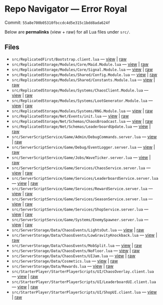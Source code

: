 # Repo Navigator — Error Royal

Commit: `55a8e700b05310fbccdc4d5e315c1bdd8ada624f`

Below are **permalinks** (view + raw) for all Lua files under `src/`.

## Files

- `src/ReplicatedFirst/Bootstrap.client.lua` — [view](https://github.com/KancerProductions/Error-Royale/blob/55a8e700b05310fbccdc4d5e315c1bdd8ada624f/src/ReplicatedFirst/Bootstrap.client.lua) | [raw](https://raw.githubusercontent.com/KancerProductions/Error-Royale/55a8e700b05310fbccdc4d5e315c1bdd8ada624f/src/ReplicatedFirst/Bootstrap.client.lua)
- `src/ReplicatedStorage/Modules/Core/Maid.Module.lua` — [view](https://github.com/KancerProductions/Error-Royale/blob/55a8e700b05310fbccdc4d5e315c1bdd8ada624f/src/ReplicatedStorage/Modules/Core/Maid.Module.lua) | [raw](https://raw.githubusercontent.com/KancerProductions/Error-Royale/55a8e700b05310fbccdc4d5e315c1bdd8ada624f/src/ReplicatedStorage/Modules/Core/Maid.Module.lua)
- `src/ReplicatedStorage/Modules/Core/Signal.Module.lua` — [view](https://github.com/KancerProductions/Error-Royale/blob/55a8e700b05310fbccdc4d5e315c1bdd8ada624f/src/ReplicatedStorage/Modules/Core/Signal.Module.lua) | [raw](https://raw.githubusercontent.com/KancerProductions/Error-Royale/55a8e700b05310fbccdc4d5e315c1bdd8ada624f/src/ReplicatedStorage/Modules/Core/Signal.Module.lua)
- `src/ReplicatedStorage/Modules/Shared/Config.Module.lua` — [view](https://github.com/KancerProductions/Error-Royale/blob/55a8e700b05310fbccdc4d5e315c1bdd8ada624f/src/ReplicatedStorage/Modules/Shared/Config.Module.lua) | [raw](https://raw.githubusercontent.com/KancerProductions/Error-Royale/55a8e700b05310fbccdc4d5e315c1bdd8ada624f/src/ReplicatedStorage/Modules/Shared/Config.Module.lua)
- `src/ReplicatedStorage/Modules/Shared/Constants.Module.lua` — [view](https://github.com/KancerProductions/Error-Royale/blob/55a8e700b05310fbccdc4d5e315c1bdd8ada624f/src/ReplicatedStorage/Modules/Shared/Constants.Module.lua) | [raw](https://raw.githubusercontent.com/KancerProductions/Error-Royale/55a8e700b05310fbccdc4d5e315c1bdd8ada624f/src/ReplicatedStorage/Modules/Shared/Constants.Module.lua)
- `src/ReplicatedStorage/Modules/Systems/ChaosClient.Module.lua` — [view](https://github.com/KancerProductions/Error-Royale/blob/55a8e700b05310fbccdc4d5e315c1bdd8ada624f/src/ReplicatedStorage/Modules/Systems/ChaosClient.Module.lua) | [raw](https://raw.githubusercontent.com/KancerProductions/Error-Royale/55a8e700b05310fbccdc4d5e315c1bdd8ada624f/src/ReplicatedStorage/Modules/Systems/ChaosClient.Module.lua)
- `src/ReplicatedStorage/Modules/Systems/LootGenerator.Module.lua` — [view](https://github.com/KancerProductions/Error-Royale/blob/55a8e700b05310fbccdc4d5e315c1bdd8ada624f/src/ReplicatedStorage/Modules/Systems/LootGenerator.Module.lua) | [raw](https://raw.githubusercontent.com/KancerProductions/Error-Royale/55a8e700b05310fbccdc4d5e315c1bdd8ada624f/src/ReplicatedStorage/Modules/Systems/LootGenerator.Module.lua)
- `src/ReplicatedStorage/Modules/Systems/RNG.Module.lua` — [view](https://github.com/KancerProductions/Error-Royale/blob/55a8e700b05310fbccdc4d5e315c1bdd8ada624f/src/ReplicatedStorage/Modules/Systems/RNG.Module.lua) | [raw](https://raw.githubusercontent.com/KancerProductions/Error-Royale/55a8e700b05310fbccdc4d5e315c1bdd8ada624f/src/ReplicatedStorage/Modules/Systems/RNG.Module.lua)
- `src/ReplicatedStorage/Net/Events/init.lua` — [view](https://github.com/KancerProductions/Error-Royale/blob/55a8e700b05310fbccdc4d5e315c1bdd8ada624f/src/ReplicatedStorage/Net/Events/init.lua) | [raw](https://raw.githubusercontent.com/KancerProductions/Error-Royale/55a8e700b05310fbccdc4d5e315c1bdd8ada624f/src/ReplicatedStorage/Net/Events/init.lua)
- `src/ReplicatedStorage/Net/Schemas/ChaosBroadcast.lua` — [view](https://github.com/KancerProductions/Error-Royale/blob/55a8e700b05310fbccdc4d5e315c1bdd8ada624f/src/ReplicatedStorage/Net/Schemas/ChaosBroadcast.lua) | [raw](https://raw.githubusercontent.com/KancerProductions/Error-Royale/55a8e700b05310fbccdc4d5e315c1bdd8ada624f/src/ReplicatedStorage/Net/Schemas/ChaosBroadcast.lua)
- `src/ReplicatedStorage/Net/Schemas/LeaderboardUpdate.lua` — [view](https://github.com/KancerProductions/Error-Royale/blob/55a8e700b05310fbccdc4d5e315c1bdd8ada624f/src/ReplicatedStorage/Net/Schemas/LeaderboardUpdate.lua) | [raw](https://raw.githubusercontent.com/KancerProductions/Error-Royale/55a8e700b05310fbccdc4d5e315c1bdd8ada624f/src/ReplicatedStorage/Net/Schemas/LeaderboardUpdate.lua)
- `src/ServerScriptService/Game/Admin/DebugCommands.server.lua` — [view](https://github.com/KancerProductions/Error-Royale/blob/55a8e700b05310fbccdc4d5e315c1bdd8ada624f/src/ServerScriptService/Game/Admin/DebugCommands.server.lua) | [raw](https://raw.githubusercontent.com/KancerProductions/Error-Royale/55a8e700b05310fbccdc4d5e315c1bdd8ada624f/src/ServerScriptService/Game/Admin/DebugCommands.server.lua)
- `src/ServerScriptService/Game/Debug/EventLogger.server.lua` — [view](https://github.com/KancerProductions/Error-Royale/blob/55a8e700b05310fbccdc4d5e315c1bdd8ada624f/src/ServerScriptService/Game/Debug/EventLogger.server.lua) | [raw](https://raw.githubusercontent.com/KancerProductions/Error-Royale/55a8e700b05310fbccdc4d5e315c1bdd8ada624f/src/ServerScriptService/Game/Debug/EventLogger.server.lua)
- `src/ServerScriptService/Game/Jobs/WaveTicker.server.lua` — [view](https://github.com/KancerProductions/Error-Royale/blob/55a8e700b05310fbccdc4d5e315c1bdd8ada624f/src/ServerScriptService/Game/Jobs/WaveTicker.server.lua) | [raw](https://raw.githubusercontent.com/KancerProductions/Error-Royale/55a8e700b05310fbccdc4d5e315c1bdd8ada624f/src/ServerScriptService/Game/Jobs/WaveTicker.server.lua)
- `src/ServerScriptService/Game/Services/ChaosService.server.lua` — [view](https://github.com/KancerProductions/Error-Royale/blob/55a8e700b05310fbccdc4d5e315c1bdd8ada624f/src/ServerScriptService/Game/Services/ChaosService.server.lua) | [raw](https://raw.githubusercontent.com/KancerProductions/Error-Royale/55a8e700b05310fbccdc4d5e315c1bdd8ada624f/src/ServerScriptService/Game/Services/ChaosService.server.lua)
- `src/ServerScriptService/Game/Services/LeaderboardService.server.lua` — [view](https://github.com/KancerProductions/Error-Royale/blob/55a8e700b05310fbccdc4d5e315c1bdd8ada624f/src/ServerScriptService/Game/Services/LeaderboardService.server.lua) | [raw](https://raw.githubusercontent.com/KancerProductions/Error-Royale/55a8e700b05310fbccdc4d5e315c1bdd8ada624f/src/ServerScriptService/Game/Services/LeaderboardService.server.lua)
- `src/ServerScriptService/Game/Services/RewardService.server.lua` — [view](https://github.com/KancerProductions/Error-Royale/blob/55a8e700b05310fbccdc4d5e315c1bdd8ada624f/src/ServerScriptService/Game/Services/RewardService.server.lua) | [raw](https://raw.githubusercontent.com/KancerProductions/Error-Royale/55a8e700b05310fbccdc4d5e315c1bdd8ada624f/src/ServerScriptService/Game/Services/RewardService.server.lua)
- `src/ServerScriptService/Game/Services/SeasonService.server.lua` — [view](https://github.com/KancerProductions/Error-Royale/blob/55a8e700b05310fbccdc4d5e315c1bdd8ada624f/src/ServerScriptService/Game/Services/SeasonService.server.lua) | [raw](https://raw.githubusercontent.com/KancerProductions/Error-Royale/55a8e700b05310fbccdc4d5e315c1bdd8ada624f/src/ServerScriptService/Game/Services/SeasonService.server.lua)
- `src/ServerScriptService/Game/Services/ShopService.server.lua` — [view](https://github.com/KancerProductions/Error-Royale/blob/55a8e700b05310fbccdc4d5e315c1bdd8ada624f/src/ServerScriptService/Game/Services/ShopService.server.lua) | [raw](https://raw.githubusercontent.com/KancerProductions/Error-Royale/55a8e700b05310fbccdc4d5e315c1bdd8ada624f/src/ServerScriptService/Game/Services/ShopService.server.lua)
- `src/ServerScriptService/Game/Systems/EnemySpawner.server.lua` — [view](https://github.com/KancerProductions/Error-Royale/blob/55a8e700b05310fbccdc4d5e315c1bdd8ada624f/src/ServerScriptService/Game/Systems/EnemySpawner.server.lua) | [raw](https://raw.githubusercontent.com/KancerProductions/Error-Royale/55a8e700b05310fbccdc4d5e315c1bdd8ada624f/src/ServerScriptService/Game/Systems/EnemySpawner.server.lua)
- `src/ServerStorage/Data/ChaosEvents/LightsOut.lua` — [view](https://github.com/KancerProductions/Error-Royale/blob/55a8e700b05310fbccdc4d5e315c1bdd8ada624f/src/ServerStorage/Data/ChaosEvents/LightsOut.lua) | [raw](https://raw.githubusercontent.com/KancerProductions/Error-Royale/55a8e700b05310fbccdc4d5e315c1bdd8ada624f/src/ServerStorage/Data/ChaosEvents/LightsOut.lua)
- `src/ServerStorage/Data/ChaosEvents/LowGravityKnockback.lua` — [view](https://github.com/KancerProductions/Error-Royale/blob/55a8e700b05310fbccdc4d5e315c1bdd8ada624f/src/ServerStorage/Data/ChaosEvents/LowGravityKnockback.lua) | [raw](https://raw.githubusercontent.com/KancerProductions/Error-Royale/55a8e700b05310fbccdc4d5e315c1bdd8ada624f/src/ServerStorage/Data/ChaosEvents/LowGravityKnockback.lua)
- `src/ServerStorage/Data/ChaosEvents/MobSplit.lua` — [view](https://github.com/KancerProductions/Error-Royale/blob/55a8e700b05310fbccdc4d5e315c1bdd8ada624f/src/ServerStorage/Data/ChaosEvents/MobSplit.lua) | [raw](https://raw.githubusercontent.com/KancerProductions/Error-Royale/55a8e700b05310fbccdc4d5e315c1bdd8ada624f/src/ServerStorage/Data/ChaosEvents/MobSplit.lua)
- `src/ServerStorage/Data/ChaosEvents/NoFloor.lua` — [view](https://github.com/KancerProductions/Error-Royale/blob/55a8e700b05310fbccdc4d5e315c1bdd8ada624f/src/ServerStorage/Data/ChaosEvents/NoFloor.lua) | [raw](https://raw.githubusercontent.com/KancerProductions/Error-Royale/55a8e700b05310fbccdc4d5e315c1bdd8ada624f/src/ServerStorage/Data/ChaosEvents/NoFloor.lua)
- `src/ServerStorage/Data/ChaosEvents/UIJam.lua` — [view](https://github.com/KancerProductions/Error-Royale/blob/55a8e700b05310fbccdc4d5e315c1bdd8ada624f/src/ServerStorage/Data/ChaosEvents/UIJam.lua) | [raw](https://raw.githubusercontent.com/KancerProductions/Error-Royale/55a8e700b05310fbccdc4d5e315c1bdd8ada624f/src/ServerStorage/Data/ChaosEvents/UIJam.lua)
- `src/ServerStorage/Data/Cosmetics.lua` — [view](https://github.com/KancerProductions/Error-Royale/blob/55a8e700b05310fbccdc4d5e315c1bdd8ada624f/src/ServerStorage/Data/Cosmetics.lua) | [raw](https://raw.githubusercontent.com/KancerProductions/Error-Royale/55a8e700b05310fbccdc4d5e315c1bdd8ada624f/src/ServerStorage/Data/Cosmetics.lua)
- `src/ServerStorage/Data/Rewards.lua` — [view](https://github.com/KancerProductions/Error-Royale/blob/55a8e700b05310fbccdc4d5e315c1bdd8ada624f/src/ServerStorage/Data/Rewards.lua) | [raw](https://raw.githubusercontent.com/KancerProductions/Error-Royale/55a8e700b05310fbccdc4d5e315c1bdd8ada624f/src/ServerStorage/Data/Rewards.lua)
- `src/StarterPlayer/StarterPlayerScripts/UI/ChaosOverlay.client.lua` — [view](https://github.com/KancerProductions/Error-Royale/blob/55a8e700b05310fbccdc4d5e315c1bdd8ada624f/src/StarterPlayer/StarterPlayerScripts/UI/ChaosOverlay.client.lua) | [raw](https://raw.githubusercontent.com/KancerProductions/Error-Royale/55a8e700b05310fbccdc4d5e315c1bdd8ada624f/src/StarterPlayer/StarterPlayerScripts/UI/ChaosOverlay.client.lua)
- `src/StarterPlayer/StarterPlayerScripts/UI/LeaderboardUI.client.lua` — [view](https://github.com/KancerProductions/Error-Royale/blob/55a8e700b05310fbccdc4d5e315c1bdd8ada624f/src/StarterPlayer/StarterPlayerScripts/UI/LeaderboardUI.client.lua) | [raw](https://raw.githubusercontent.com/KancerProductions/Error-Royale/55a8e700b05310fbccdc4d5e315c1bdd8ada624f/src/StarterPlayer/StarterPlayerScripts/UI/LeaderboardUI.client.lua)
- `src/StarterPlayer/StarterPlayerScripts/UI/ShopUI.client.lua` — [view](https://github.com/KancerProductions/Error-Royale/blob/55a8e700b05310fbccdc4d5e315c1bdd8ada624f/src/StarterPlayer/StarterPlayerScripts/UI/ShopUI.client.lua) | [raw](https://raw.githubusercontent.com/KancerProductions/Error-Royale/55a8e700b05310fbccdc4d5e315c1bdd8ada624f/src/StarterPlayer/StarterPlayerScripts/UI/ShopUI.client.lua)
